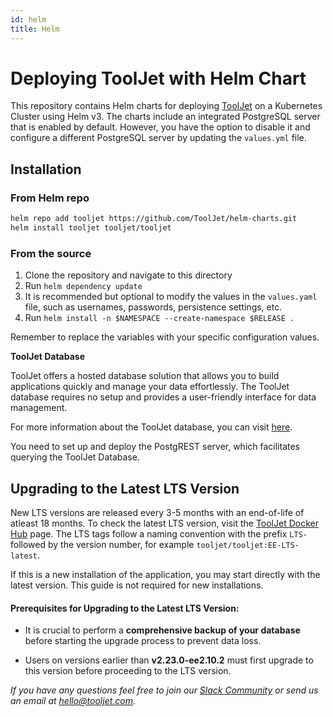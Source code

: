 ```yaml
---
id: helm
title: Helm
---
```


# Deploying ToolJet with Helm Chart

This repository contains Helm charts for deploying [ToolJet](https://github.com/ToolJet/helm-charts) on a Kubernetes Cluster using Helm v3. The charts include an integrated PostgreSQL server that is enabled by default. However, you have the option to disable it and configure a different PostgreSQL server by updating the `values.yml` file.

## Installation

### From Helm repo
```bash
helm repo add tooljet https://github.com/ToolJet/helm-charts.git
helm install tooljet tooljet/tooljet
```

### From the source
1. Clone the repository and navigate to this directory
2. Run `helm dependency update`
3. It is recommended but optional to modify the values in the `values.yaml` file, such as usernames, passwords, persistence settings, etc.
4. Run `helm install -n $NAMESPACE --create-namespace $RELEASE .`

Remember to replace the variables with your specific configuration values.

**ToolJet Database**

ToolJet offers a hosted database solution that allows you to build applications quickly and manage your data effortlessly. The ToolJet database requires no setup and provides a user-friendly interface for data management.

For more information about the ToolJet database, you can visit [here](/docs/tooljet-database).

You need to set up and deploy the PostgREST server, which facilitates querying the ToolJet Database.

## Upgrading to the Latest LTS Version

New LTS versions are released every 3-5 months with an end-of-life of atleast 18 months. To check the latest LTS version, visit the [ToolJet Docker Hub](https://hub.docker.com/r/tooljet/tooljet/tags) page. The LTS tags follow a naming convention with the prefix `LTS-` followed by the version number, for example `tooljet/tooljet:EE-LTS-latest`.

If this is a new installation of the application, you may start directly with the latest version. This guide is not required for new installations.

#### Prerequisites for Upgrading to the Latest LTS Version:

- It is crucial to perform a **comprehensive backup of your database** before starting the upgrade process to prevent data loss.

- Users on versions earlier than **v2.23.0-ee2.10.2** must first upgrade to this version before proceeding to the LTS version.

*If you have any questions feel free to join our [Slack Community](https://tooljet.com/slack) or send us an email at hello@tooljet.com.*
